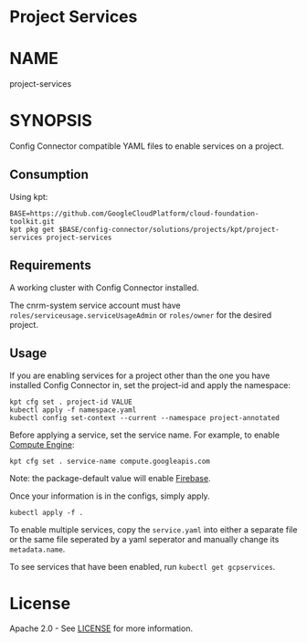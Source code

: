 Project Services
==================================================

# NAME

  project-services

# SYNOPSIS

  Config Connector compatible YAML files to enable services on a project.
  
## Consumption

  Using kpt:
  ```
  BASE=https://github.com/GoogleCloudPlatform/cloud-foundation-toolkit.git
  kpt pkg get $BASE/config-connector/solutions/projects/kpt/project-services project-services
  ```

## Requirements

  A working cluster with Config Connector installed.
  
  The cnrm-system service account must have
`roles/serviceusage.serviceUsageAdmin` or `roles/owner` for the desired project.


## Usage
  If you are enabling services for a project other than the one you have
installed Config Connector in, set the project-id and apply the namespace:

  ```
  kpt cfg set . project-id VALUE
  kubectl apply -f namespace.yaml
  kubectl config set-context --current --namespace project-annotated
  ```
  
  Before applying a service, set the service name. For example, to enable
[Compute Engine](https://cloud.google.com/compute/docs):

  ```
  kpt cfg set . service-name compute.googleapis.com
  ```

  Note: the package-default value will enable
[Firebase](https://firebase.google.com/docs).

  Once your information is in the configs, simply apply.

  ```
  kubectl apply -f .
  ```

  To enable multiple services, copy the `service.yaml` into either a separate
file or the same file seperated by a yaml seperator and manually change its
`metadata.name`.

  To see services that have been enabled, run `kubectl get gcpservices`.


# License

  Apache 2.0 - See [LICENSE](/LICENSE) for more information.

